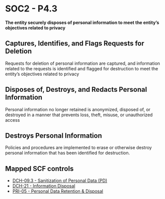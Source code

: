 # SOC2 - P4.3
**The entity securely disposes of personal information to meet the entity’s objectives related to privacy**
## Captures, Identifies, and Flags Requests for Deletion
Requests for deletion of personal information are captured, and information related to the requests is identified and flagged for destruction to meet the entity’s objectives related to privacy
## Disposes of, Destroys, and Redacts Personal Information
Personal information no longer retained is anonymized, disposed of, or destroyed in a manner that prevents loss, theft, misuse, or unauthorized access
## Destroys Personal Information
Policies and procedures are implemented to erase or otherwise destroy personal information that has been identified for destruction.
## Mapped SCF controls
- [DCH-09.3 - Sanitization of Personal Data (PD)](../scf/dch-093-sanitizationofpersonaldata(pd).md)
- [DCH-21 - Information Disposal](../scf/dch-21-informationdisposal.md)
- [PRI-05 - Personal Data Retention & Disposal](../scf/pri-05-personaldataretention&disposal.md)
